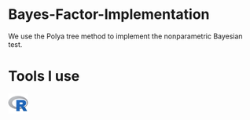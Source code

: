 # Bayes-Factor-Implementation
We use the Polya tree method to implement the nonparametric Bayesian test.

# Tools I use
<div>
  <img src="https://github.com/devicons/devicon/blob/master/icons/r/r-original.svg" title="R" alt="R" width="40" height="40"/>&nbsp;
 
</div>

